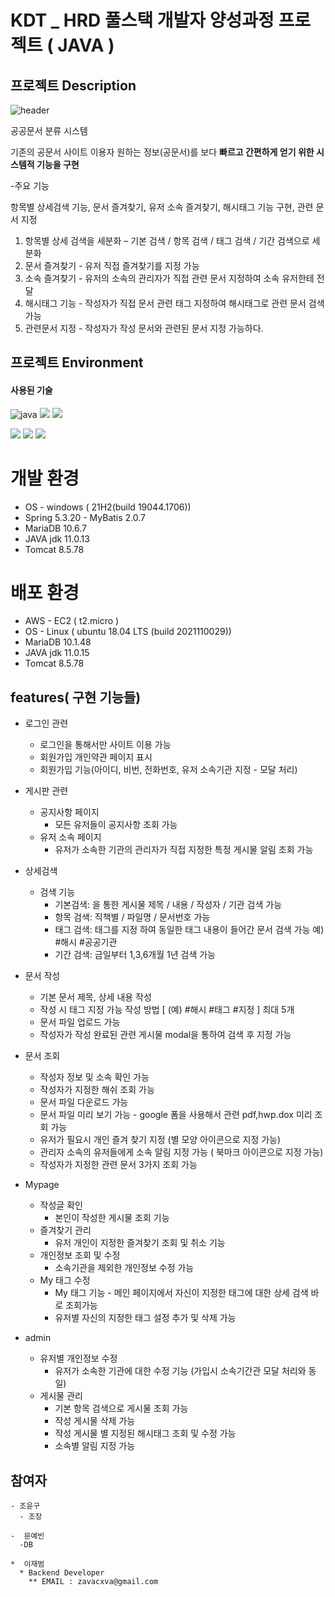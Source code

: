 # KDT _ HRD 풀스택 개발자 양성과정 프로젝트 ( JAVA )

## 프로젝트 Description

![header](https://capsule-render.vercel.app/api?type=waving&color=E3826C&height=250&section=header&text=Docgram%20&fontSize=90&animation=fadeIn&fontAlignY=38&desc=%20&descAlignY=62&descAlign=62)

공공문서 분류 시스템 

기존의 공문서 사이트 이용자 원하는 정보(공문서)를
보다 **빠르고 간편하게 얻기 위한 시스템적 기능을 구현**

-주요 기능

항목별 상세검색 기능, 문서 즐겨찾기, 유저 소속 즐겨찾기, 해시태그 기능 구현, 관련 문서 지정

1. 항목별 상세 검색을 세분화 – 기본 검색 / 항목 검색 / 태그 검색 / 기간 검색으로 세분화
2. 문서 즐겨찾기 - 유저 직접 즐겨찾기를 지정 가능
3. 소속 즐겨찾기 - 유저의 소속의 관리자가 직접 관련 문서 지정하여 소속 유저한테 전달 
4. 해시태그 기능 - 작성자가 직접 문서 관련 태그 지정하여 해시태그로 관련 문서 검색 가능
5. 관련문서 지정 - 작성자가 작성 문서와 관련된 문서 지정 가능하다.

## 프로젝트 Environment
#### 사용된 기술
![java](https://camo.githubusercontent.com/64fff471582dc0763edf9abaebaf343ba03c7a34021313b77c9b4cd00368caf8/68747470733a2f2f696d672e736869656c64732e696f2f62616467652f4a6176612d3030364435433f7374796c653d666c61742d737175617265266c6f676f3d4a617661266c6f676f436f6c6f723d7768697465)
<img src="https://img.shields.io/badge/Tomcat-F8DC75?style=flat-square&logo=Apache Tomcat&logoColor=black"/></a>
<img src="https://img.shields.io/badge/MariaDB-003545?style=flat-square&logo=MariaDB&logoColor=white"/></a> 

<img src="https://img.shields.io/badge/Spring-6DB33F?style=flat-square&logo=Spring&logoColor=white"/></a>
<img src="https://img.shields.io/badge/Bootstrap-7952B3?style=flat-square&logo=Bootstrap&logoColor=white"/></a>
<img src="https://img.shields.io/badge/Amazon AWS-FF9900?style=flat-square&logo=Amazon AWS&logoColor=white"/></a>

# 개발 환경 
- OS - windows ( 21H2(build 19044.1706))
- Spring 5.3.20 - MyBatis 2.0.7
- MariaDB 10.6.7
- JAVA jdk 11.0.13
- Tomcat 8.5.78

# 배포 환경
- AWS - EC2 ( t2.micro )
- OS - Linux ( ubuntu 18.04 LTS (build 2021110029))
- MariaDB 10.1.48
- JAVA jdk 11.0.15
- Tomcat 8.5.78


## features( 구현 기능들)

- 로그인 관련

	- 로그인을 통해서만 사이트 이용 가능
	- 회원가입 개인약관 페이지 표시
	- 회원가입 기능(아이디, 비번, 전화번호, 유저 소속기관 지정 - 모달 처리)

- 게시판 관련 
	- 공지사항 페이지
	 	- 모든 유저들이 공지사항 조회 가능
	- 유저 소속 페이지
		- 유저가 소속한 기관의 관리자가 직접 지정한 특정 게시물 알림 조회 가능
	
- 상세검색 
	- 검색 기능 
		- 기본검색: <elect> 을 통한 게시물 제목 / 내용 / 작성자 / 기관  검색 가능
		- 항목  검색: 직책별 / 파일명 / 문서번호 가능
		- 태그 검색: 태그를 지정 하여 동일한 태그 내용이 들어간 문서 검색 가능 예) #해시 #공공기관
		- 기간 검색: 금일부터  1,3,6개월 1년 검색 가능 
	
 - 문서 작성 
 	- 기본 문서 제목, 상세 내용 작성
	- 작성 시 태그 지정 가능 작성 방법 [ (예) #해시 #태그 #지정 ] 최대 5개
	- 문서 파일 업로드 가능
	- 작성자가 작성 완료된 관련 게시물 modal을 통하여 검색 후 지정 가능

 - 문서 조회 
 	- 작성자 정보 및 소속 확인 가능
 	- 작성자가 지정한 해쉬 조회 가능
 	- 문서 파일 다운로드 가능 
 	- 문서 파일 미리 보기 가능 - google  폼을 사용해서 관련 pdf,hwp.dox 미리 조회 가능
	- 유저가 필요시 개인 즐겨 찾기 지정 (별 모양 아이콘으로 지정 가능)
	- 관리자 소속의 유저들에게 소속 알림 지정 가능 ( 북마크 아이콘으로 지정 가능)
	- 작성자가 지정한 관련 문서 3가지 조회 가능 

 - Mypage 
 	- 작성글 확인
 		- 본인이 작성한 게시물 조회 기능
 	- 즐겨찾기 관리
 		- 유저 개인이 지정한 즐겨찾기 조회 및 취소 기능
 	- 개인정보 조회 및 수정
 		- 소속기관을 제외한 개인정보 수정 가능
 	- My 태그 수정
 		- My 태그 기능 - 메인 페이지에서 자신이 지정한 태그에 대한 상세 검색 바로 조회가능
 		- 유저별 자신의 지정한 태그 설정 추가 및 삭제 가능

 - admin 
 	- 유저별 개인정보 수정 
 		- 유저가 소속한 기관에 대한 수정 기능 (가입시 소속기간관 모달 처리와 동일)
	- 게시물 관리
		- 기본 항목 검색으로 게시물 조회 가능
		- 작성 게시물 삭제 가능 
		- 작성 게시물 별 지정된 해시태그 조회 및 수정 가능
		- 소속별 알림 지정 가능 
	
## 참여자
	
	- 조윤구
	  - 조장
	
	-  문예빈
	  -DB
	
	*  이재범
	  * Backend Developer
		** EMAIL : zavacxva@gmail.com

